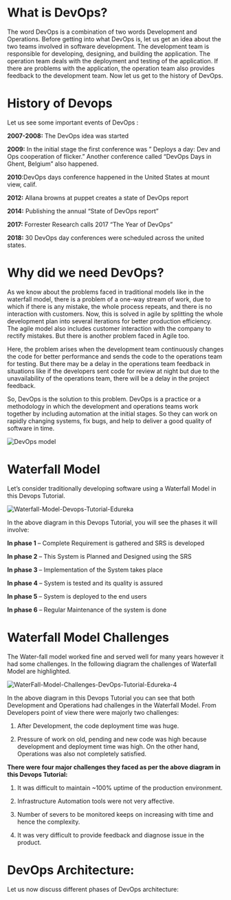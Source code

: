 # What is DevOps?
The word DevOps is a combination of two words Development and Operations. Before getting into what DevOps is, let us get an idea about the two teams involved in software development. The development team is responsible for developing, designing, and building the application. The operation team deals with the deployment and testing of the application. If there are problems with the application, the operation team also provides feedback to the development team. Now let us get to the history of DevOps.

# History of Devops
Let us see some important events of DevOps :

**2007-2008:** The DevOps idea was started

**2009:** In the initial stage the first conference was ” Deploys a day: Dev and Ops cooperation of flicker.”  Another conference called “DevOps Days in Ghent, Belgium” also happened.

**2010**:DevOps days conference happened in the United States at mount view, calif.

**2012:** Allana browns at puppet creates a state of DevOps report


**2014:** Publishing the annual “State of DevOps report”

**2017:** Forrester Research calls 2017 “The Year of DevOps”

**2018:** 30 DevOps day conferences were scheduled across the united states.

# Why did we need DevOps?
As we know about the problems faced in traditional models like in the waterfall model, there is a problem of a one-way stream of work, due to which if there is any mistake, the whole process repeats, and there is no interaction with customers. Now, this is solved in agile by splitting the whole development plan into several iterations for better production efficiency.  The agile model also includes customer interaction with the company to rectify mistakes. But there is another problem faced in Agile too.


Here, the problem arises when the development team continuously changes the code for better performance and sends the code to the operations team for testing. But there may be a delay in the operations team feedback in situations like if the developers sent code for review at night but due to the unavailability of the operations team, there will be a delay in the project feedback.

So, DevOps is the solution to this problem. DevOps is a practice or a methodology in which the development and operations teams work together by including automation at the initial stages. So they can work on rapidly changing systems, fix bugs, and help to deliver a good quality of software in time.

![DevOps model](https://user-images.githubusercontent.com/125833255/236693347-b96b87c4-9df6-44ce-8da6-4ee1ba7a768d.png)

# Waterfall Model 
Let’s consider traditionally developing software using a Waterfall Model in this Devops Tutorial.

![Waterfall-Model-Devops-Tutorial-Edureka](https://user-images.githubusercontent.com/125833255/236693399-4b42147d-4e2d-47e7-b780-47ce5a2867e5.png)

In the above diagram in this Devops Tutorial, you will see the phases it will involve:

**In phase 1** – Complete Requirement is gathered and SRS is developed

**In phase 2** – This System is Planned and Designed using the SRS

**In phase 3** – Implementation of the System takes place

**In phase 4** – System is tested and its quality is assured

**In phase 5** – System is deployed to the end users

**In phase 6** – Regular Maintenance of the system is done

# Waterfall Model Challenges
The Water-fall model worked fine and served well for many years however it had some challenges. In the following diagram the challenges of Waterfall Model are highlighted.

![WaterFall-Model-Challenges-DevOps-Tutorial-Edureka-4](https://user-images.githubusercontent.com/125833255/236693658-f7c7bc35-083f-4276-a369-225ff5d62374.png)


In the above diagram in this Devops Tutorial you can see that both Development and Operations had challenges in the Waterfall Model.  From Developers point of view there were majorly two challenges:

1. After Development, the code deployment time was huge.

2. Pressure of work on old, pending and new code was high because development and deployment time was high. On the other hand, Operations was also not completely satisfied.

**There were four major challenges they faced as per the above diagram in this Devops Tutorial:**

1. It was difficult to maintain ~100% uptime of the production environment.

2. Infrastructure Automation tools were not very affective.

3. Number of severs to be monitored keeps on increasing with time and hence the complexity.

4. It was very difficult to provide feedback and diagnose issue in the product.

# DevOps Architecture:
Let us now discuss different phases of DevOps architecture:



